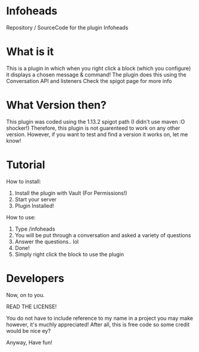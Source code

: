 # Infoheads
Repository / SourceCode for the plugin Infoheads


# What is it
This is a plugin in which when you right click a block (which you configure) it displays a chosen message & command!
The plugin does this using the Conversation API and listeners
Check the spigot page for more info

# What Version then?
This plugin was coded using the 1.13.2 spigot path (I didn't use maven :O shocker!)
Therefore, this plugin is not guarenteed to work on any other version. However, if you want to test and find a version it works on, let me know!

# Tutorial
How to install:
1) Install the plugin with Vault (For Permissions!)
2) Start your server
3) Plugin Installed!

How to use:
1) Type /infoheads
2) You will be put through a conversation and asked a variety of questions
3) Answer the questions.. lol
4) Done!
5) Simply right click the block to use the plugin

# Developers
Now, on to you.

READ THE LICENSE!

You do not have to include reference to my name in a project you may make however, it's muchly appreciated!
After all, this is free code so some credit would be nice ey?

Anyway, Have fun!

